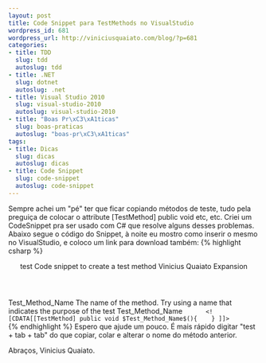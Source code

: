 ```yaml
--- 
layout: post
title: Code Snippet para TestMethods no VisualStudio
wordpress_id: 681
wordpress_url: http://viniciusquaiato.com/blog/?p=681
categories: 
- title: TDD
  slug: tdd
  autoslug: tdd
- title: .NET
  slug: dotnet
  autoslug: .net
- title: Visual Studio 2010
  slug: visual-studio-2010
  autoslug: visual-studio-2010
- title: "Boas Pr\xC3\xA1ticas"
  slug: boas-praticas
  autoslug: "boas-pr\xC3\xA1ticas"
tags: 
- title: Dicas
  slug: dicas
  autoslug: dicas
- title: Code Snippet
  slug: code-snippet
  autoslug: code-snippet
---
```

Sempre achei um "pé" ter que ficar copiando métodos de teste, tudo pela preguiça de colocar o attribute [TestMethod] 
public void etc, etc. Criei um CodeSnippet pra ser usado com C# que resolve alguns desses problemas. Abaixo segue o código do Snippet, à noite eu mostro como inserir o mesmo no VisualStudio, e coloco um link para download também:
{% highlight csharp %}
    <header>      <title>Test Method</title>      <shortcut>test</shortcut>      <description>Code snippet to create a test method</description>      <author>Vinicius Quaiato</author>      <snippettypes>        <snippettype>Expansion</snippettype>      </snippettypes>    </header>    <snippet>      <declarations>        <literal>          <id>Test_Method_Name</id>          <tooltip>The name of the method. Try using a name that indicates the purpose of the test</tooltip>          <default>Test_Method_Name</default>       </literal>     </declarations>     </snippet></codesnippet></codesnippets>``       <![CDATA[[TestMethod]
public void $Test_Method_Name$(){    }
]]>     ``      
{% endhighlight %}
Espero que ajude um pouco. É mais rápido digitar "test + tab + tab" do que copiar, colar e alterar o nome do método anterior.

Abraços,
Vinicius Quaiato.
